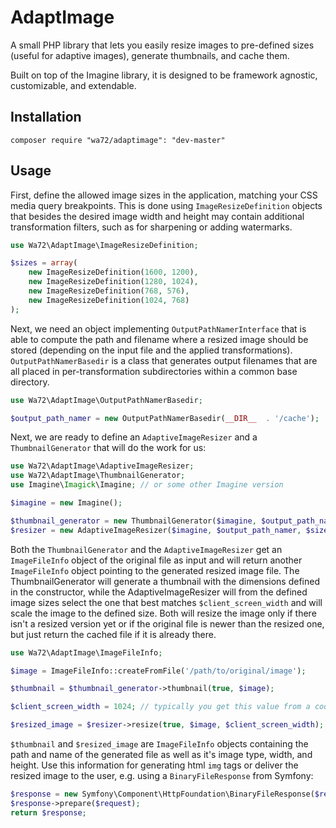 AdaptImage
==========

A small PHP library that lets you easily resize images to pre-defined sizes (useful for adaptive images), 
generate thumbnails, and cache them.

Built on top of the Imagine library, it is designed to be framework agnostic, customizable, and extendable.

Installation
------------

```
composer require "wa72/adaptimage": "dev-master"
```

Usage
-----

First, define the allowed image sizes in the application, matching your CSS media query breakpoints. This is done using 
`ImageResizeDefinition` objects that besides the desired image width and height may contain additional transformation
filters, such as for sharpening or adding watermarks.

```php
use Wa72\AdaptImage\ImageResizeDefinition;

$sizes = array(
    new ImageResizeDefinition(1600, 1200),
    new ImageResizeDefinition(1280, 1024),
    new ImageResizeDefinition(768, 576),
    new ImageResizeDefinition(1024, 768)
);
```

Next, we need an object implementing `OutputPathNamerInterface` that is able to compute the path and filename where a
resized image should be stored (depending on the input file and the applied transformations). `OutputPathNamerBasedir` 
is a class that generates output filenames that are all placed in per-transformation subdirectories within a common 
base directory.

```php
use Wa72\AdaptImage\OutputPathNamerBasedir;

$output_path_namer = new OutputPathNamerBasedir(__DIR__  . '/cache');
```

Next, we are ready to define an `AdaptiveImageResizer` and a `ThumbnailGenerator` that will do the work for us:

```php
use Wa72\AdaptImage\AdaptiveImageResizer;
use Wa72\AdaptImage\ThumbnailGenerator;
use Imagine\Imagick\Imagine; // or some other Imagine version

$imagine = new Imagine();

$thumbnail_generator = new ThumbnailGenerator($imagine, $output_path_namer, 150, 150, 'inset');
$resizer = new AdaptiveImageResizer($imagine, $output_path_namer, $sizes);
```

Both the `ThumbnailGenerator` and the `AdaptiveImageResizer` get an `ImageFileInfo` object of the original file as
input and will return another `ImageFileInfo` object pointing to the generated resized image file. The ThumbnailGenerator
will generate a thumbnail with the dimensions defined in the constructor, while the AdaptiveImageResizer will from
the defined image sizes select the one that best matches `$client_screen_width` and will scale the image to the defined
size. Both will resize the image only if there isn't a resized version yet or if the original file is newer than the
resized one, but just return the cached file if it is already there.

```php
use Wa72\AdaptImage\ImageFileInfo;

$image = ImageFileInfo::createFromFile('/path/to/original/image');

$thumbnail = $thumbnail_generator->thumbnail(true, $image);

$client_screen_width = 1024; // typically you get this value from a cookie

$resized_image = $resizer->resize(true, $image, $client_screen_width);
```

`$thumbnail` and `$resized_image` are `ImageFileInfo` objects containing the path and name of the generated file
as well as it's image type, width, and height. Use this information for generating html `img` tags or deliver the
resized image to the user, e.g. using a `BinaryFileResponse` from Symfony:

```php
$response = new Symfony\Component\HttpFoundation\BinaryFileResponse($resized_image->getPathname());
$response->prepare($request);
return $response;
```





